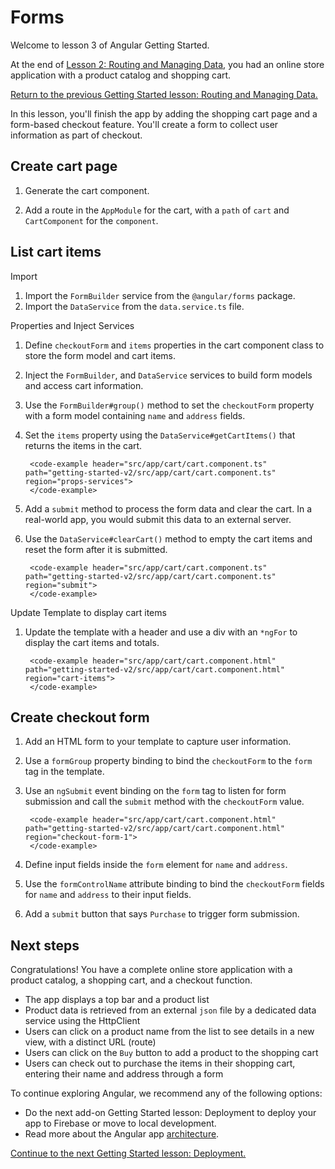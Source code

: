 # Forms

Welcome to lesson 3 of Angular Getting Started. 

At the end of [Lesson 2: Routing and Managing Data](getting-started), you had an online store application with a product catalog and shopping cart.

<div class="alert is-helpful">

[Return to the previous Getting Started lesson: Routing and Managing Data.](getting-started/getting-started-data-v2)

</div>

In this lesson, you'll finish the app by adding the shopping cart page and a form-based checkout feature. You'll create a form to collect user information as part of checkout. 

## Create cart page

1. Generate the cart component. 

1. Add a route in the `AppModule` for the cart, with a `path` of `cart` and `CartComponent` for the `component`.

<code-example header="src/app/app.module.ts" path="getting-started-v2/src/app/app.module.ts">
</code-example>

## List cart items 

Import

1. Import the `FormBuilder` service from the `@angular/forms` package.
1. Import the `DataService` from the `data.service.ts` file.

<code-example header="src/app/cart/cart.component.ts" path="getting-started-v2/src/app/cart/cart.component.ts" region="imports">
</code-example>

Properties and Inject Services

1. Define `checkoutForm` and `items` properties in the cart component class to store the form model and cart items.
1. Inject the `FormBuilder`, and `DataService` services to build form models and access cart information.
1. Use the `FormBuilder#group()` method to set the `checkoutForm` property with a form model containing `name` and `address` fields.
1. Set the `items` property using the `DataService#getCartItems()` that returns the items in the cart.

        <code-example header="src/app/cart/cart.component.ts" path="getting-started-v2/src/app/cart/cart.component.ts" region="props-services">
        </code-example>

1. Add a `submit` method to process the form data and clear the cart. In a real-world app, you would submit this data to an external server.
1. Use the `DataService#clearCart()` method to empty the cart items and reset the form after it is submitted.

        <code-example header="src/app/cart/cart.component.ts" path="getting-started-v2/src/app/cart/cart.component.ts" region="submit">
        </code-example>

Update Template to display cart items

1. Update the template with a header and use a div with an `*ngFor` to display the cart items and totals.

        <code-example header="src/app/cart/cart.component.html" path="getting-started-v2/src/app/cart/cart.component.html" region="cart-items">
        </code-example>

## Create checkout form

1. Add an HTML form to your template to capture user information.
1. Use a `formGroup` property binding to bind the `checkoutForm` to the `form` tag in the template.
1. Use an `ngSubmit` event binding on the `form` tag to listen for form submission and call the `submit` method with the `checkoutForm` value.

        <code-example header="src/app/cart/cart.component.html" path="getting-started-v2/src/app/cart/cart.component.html" region="checkout-form-1">
        </code-example>

1. Define input fields inside the `form` element for `name` and `address`.
1. Use the `formControlName` attribute binding to bind the `checkoutForm` fields for `name` and `address` to their input fields.
1. Add a `submit` button that says `Purchase` to trigger form submission.

<code-example header="src/app/cart/cart.component.html" path="getting-started-v2/src/app/cart/cart.component.html" region="checkout-form-2">
</code-example>

## Next steps

Congratulations! You have a complete online store application with a product catalog, a shopping cart, and a checkout function.  

* The app displays a top bar and a product list
* Product data is retrieved from an external `json` file by a dedicated data service using the HttpClient
* Users can click on a product name from the list to see details in a new view, with a distinct URL (route)
* Users can click on the `Buy` button to add a product to the shopping cart
* Users can check out to purchase the items in their shopping cart, entering their name and address through a form


To continue exploring Angular, we recommend any of the following options:
* Do the next add-on Getting Started lesson: Deployment to deploy your app to Firebase or move to local development. 
* Read more about the Angular app [architecture](guide/architecture).


[Continue to the next Getting Started lesson: Deployment.](getting-started/getting-started-deployment)
